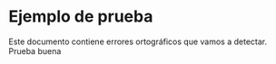 # Ejemplo de prueba
Este documento contiene errores ortográficos que vamos a detectar.
Prueba buena
